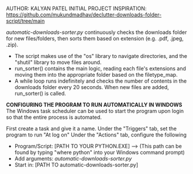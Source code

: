 AUTHOR: KALYAN PATEL
INITIAL PROJECT INSPIRATION: https://github.com/mukundmadhav/declutter-downloads-folder-script/tree/main


_automatic-downloads-sorter.py_ continuously checks the downloads folder for new files/folders, then sorts them based on extension (e.g. .pdf, .jpeg, .zip).

- The script makes use of the "os" library to navigate directories, and the "shutil" library to move files around.
- run_sorter() contains the main logic, reading each file's extensions and moving them into the appropriate folder based on the filetype_map.
- A while loop runs indefinitely and checks the number of contents in the downloads folder every 20 seconds. When new files are added, run_sorter() is called.



**CONFIGURING THE PROGRAM TO RUN AUTOMATICALLY IN WINDOWS**
The Windows task scheduler can be used to start the program upon login so that the entire process is automated.

First create a task and give it a name.
Under the "Triggers" tab, set the program to run "At log on"
Under the "Actions" tab, configure the following
- Program/Script:   [PATH TO YOUR PYTHON.EXE]     -->    (This path can be found by typing "where python" into your Windows command prompt)
- Add arguments:    _automatic-downloads-sorter.py_
- Start in:         [PATH TO automatic-downloads-sorter.py]

